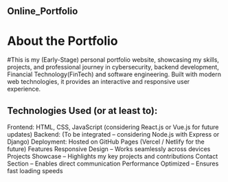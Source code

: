 ## Online_Portfolio
# About the Portfolio
#This is my (Early-Stage) personal portfolio website, showcasing my skills, projects, and professional journey in cybersecurity, backend development, Financial Technology(FinTech) and software engineering. Built with modern web technologies, it provides an interactive and responsive user experience.

## Technologies Used (or at least to):
  Frontend: HTML, CSS, JavaScript (considering React.js or Vue.js for future updates)
  Backend: (To be integrated – considering Node.js with Express or Django)
  Deployment: Hosted on GitHub Pages (Vercel / Netlify for the future)
  Features
  Responsive Design – Works seamlessly across devices
  Projects Showcase – Highlights my key projects and contributions
  Contact Section – Enables direct communication
  Performance Optimized – Ensures fast loading speeds
